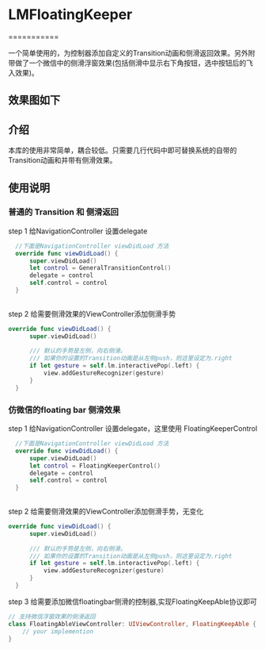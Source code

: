 # LMFloatingKeeper
===========

一个简单使用的，为控制器添加自定义的Transition动画和侧滑返回效果。另外附带做了一个微信中的侧滑浮窗效果(包括侧滑中显示右下角按钮，选中按钮后的飞入效果)。

## 效果图如下

## 介绍
本库的使用非常简单，耦合较低。只需要几行代码中即可替换系统的自带的Transition动画和并带有侧滑效果。

## 使用说明
### 普通的 Transition 和 侧滑返回
step 1 给NavigationController 设置delegate
  ```swift
    //下面是NavigationController viewDidLoad 方法
    override func viewDidLoad() {
        super.viewDidLoad()
        let control = GeneralTransitionControl()
        delegate = control
        self.control = control
    }
        
  ```
  
step 2 给需要侧滑效果的ViewController添加侧滑手势
  ```swift
  override func viewDidLoad() {
        super.viewDidLoad()
        
        /// 默认的手势是左侧，向右侧滑。
        /// 如果你的设置的Transition动画是从左侧push，则这里设定为.right
        if let gesture = self.lm.interactivePop(.left) {
            view.addGestureRecognizer(gesture)
        }
    }
  ```

### 仿微信的floating bar 侧滑效果

step 1 给NavigationController 设置delegate，这里使用 FloatingKeeperControl
  ```swift
    //下面是NavigationController viewDidLoad 方法
    override func viewDidLoad() {
        super.viewDidLoad()
        let control = FloatingKeeperControl()
        delegate = control
        self.control = control
    }
        
  ```
  
step 2 给需要侧滑效果的ViewController添加侧滑手势，无变化
  ```swift
  override func viewDidLoad() {
        super.viewDidLoad()
        
        /// 默认的手势是左侧，向右侧滑。
        /// 如果你的设置的Transition动画是从左侧push，则这里设定为.right
        if let gesture = self.lm.interactivePop(.left) {
            view.addGestureRecognizer(gesture)
        }
    }
  ```
  
step 3 给需要添加微信floatingbar侧滑的控制器,实现FloatingKeepAble协议即可
```swift
// 支持微信浮窗效果的侧滑返回
class FloatingAbleViewController: UIViewController, FloatingKeepAble {
    // your implemention
}
  ```
